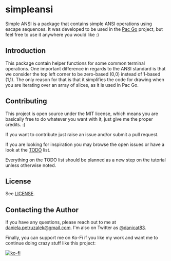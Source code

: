 # simpleansi

Simple ANSI is a package that contains simple ANSI operations using escape sequences. It was developed to be used in the [Pac Go](https://github.com/danicat/pacgo) project, but feel free to use it anywhere you would like :)

## Introduction

This package contain helper functions for some common terminal operations. One important difference in regards to the ANSI standard is that we consider the top left corner to be zero-based (0,0) instead of 1-based (1,1). The only reason for that is that it simplifies the code for drawing when you are iterating over an array of slices, as it is used in Pac Go.

## Contributing

This project is open source under the MIT license, which means you are basically free to do whatever you want with it, just give me the proper credits. :)

If you want to contribute just raise an issue and/or submit a pull request.

If you are looking for inspiration you may browse the open issues or have a look at the [TODO](TODO.md) list. 

Everything on the TODO list should be planned as a new step on the tutorial unless otherwise noted.

## License

See [LICENSE](LICENSE).

## Contacting the Author

If you have any questions, please reach out to me at [daniela.petruzalek@gmail.com](mailto:daniela.petruzalek@gmail.com). I'm also on Twitter as [@danicat83](https://twitter.com/danicat83).

Finally, you can support me on Ko-Fi if you like my work and want me to continue doing crazy stuff like this project:

[![ko-fi](https://www.ko-fi.com/img/githubbutton_sm.svg)](https://ko-fi.com/O5O716D82)